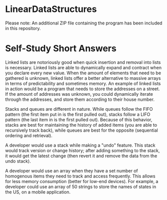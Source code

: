 # LinearDataStructures

Please note: An additional ZIP file containing the program has been included in this repository.

# Self-Study Short Answers
Linked lists are notoriously good when quick insertion and removal into lists is necessary. Linked lists are able to dynamically expand and contract when you declare every new value. 
When the amount of elements that need to be gathered is unknown, linked lists offer a better alternative to massive arrays in terms of predictability and sometimes memory. An example of linked lists in action would be a program that needs to store the addresses on a street. If the amount of addresses was unknown, you could dynamically iterate through the addresses, and store them according to their house number.

Stacks and queues are different in nature. While queues follow the FIFO pattern (the first item put in is the first pulled out), stacks follow a LIFO pattern (the last item in is the first pulled out). Because of this behavior, stacks are best for maintaining the history of added items (you are able to recursively track back), while queues are best for the opposite (sequential ordering and retrieval).

A developer would use a stack while making a "undo" feature. This stack would track version or change history; after adding something to the stack, it would get the latest change (then revert it and remove the data from the undo stack).

A developer would use an array when they have a set number of homogenous items they need to track and access frequently. This allows for less memory consumption (better for low-end devices). For example, a developer could use an array of 50 strings to store the names of states in the US, on a mobile application.

